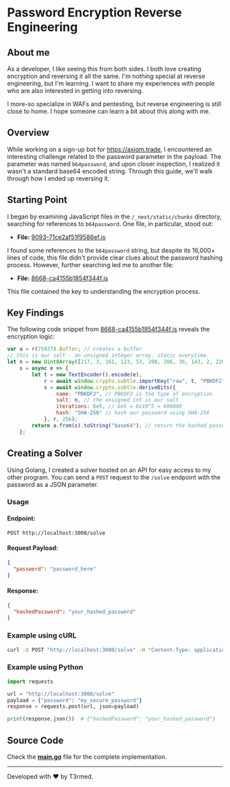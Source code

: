 # Password Encryption Reverse Engineering

## About me
As a developer, I like seeing this from both sides. I both love creating encryption and reversing it all the same. I'm nothing special at reverse engineering, but I'm learning. I want to share my experiences with people who are also interested in getting into reversing. 

I more-so specialize in WAFs and pentesting, but reverse engineering is still close to home. I hope someone can learn a bit about this along with me.

## Overview

While working on a sign-up bot for https://axiom.trade, I encountered an interesting challenge related to the password parameter in the payload. The parameter was named `b64password`, and upon closer inspection, I realized it wasn't a standard base64 encoded string. Through this guide, we'll walk through how I ended up reversing it.

## Starting Point

I began by examining JavaScript files in the `/_next/static/chunks` directory, searching for references to `b64password`. One file, in particular, stood out:

- **File:** [9093-71ce2af51f9586ef.js](https://axiom.trade/_next/static/chunks/9093-71ce2af51f9586ef.js)

I found some references to the `b64password` string, but despite its 16,000+ lines of code, this file didn't provide clear clues about the password hashing process. However, further searching led me to another file:

- **File:** [8668-ca4155b1854f344f.js](https://axiom.trade/_next/static/chunks/8668-ca4155b1854f344f.js)

This file contained the key to understanding the encryption process.

## Key Findings

The following code snippet from [8668-ca4155b1854f344f.js](https://axiom.trade/_next/static/chunks/8668-ca4155b1854f344f.js) reveals the encryption logic:

```javascript
var a = r(75927).Buffer; // creates a buffer
// this is our salt - an unsigned integer array. static everytime.
let n = new Uint8Array([217, 3, 161, 123, 53, 200, 206, 36, 143, 2, 220, 252, 240, 109, 204, 23, 217, 174, 79, 158, 18, 76, 149, 117, 73, 40, 207, 77, 34, 194, 196, 163]),
    s = async e => {
        let t = new TextEncoder().encode(e),
            r = await window.crypto.subtle.importKey("raw", t, "PBKDF2", !1, ["deriveBits"]),
            s = await window.crypto.subtle.deriveBits({
                name: "PBKDF2", // PBKDF2 is the type of encryption
                salt: n, // the unsigned int is our salt
                iterations: 6e5, // 6e5 = 6x10^5 = 600000
                hash: "SHA-256" // hash our password using SHA-256
            }, r, 256);
        return a.from(s).toString("base64"); // return the hashed password
    };
```

## Creating a Solver

Using Golang, I created a solver hosted on an API for easy access to my other program. You can send a `POST` request to the `/solve` endpoint with the password as a JSON parameter.

### **Usage**

#### **Endpoint:**
```
POST http://localhost:3000/solve
```

#### **Request Payload:**
```json
{
  "password": "password_here"
}
```

#### **Response:**
```json
{
  "hashedPassword": "your_hashed_password"
}
```

### **Example using cURL**
```sh
curl -X POST "http://localhost:3000/solve" -H "Content-Type: application/json" -d '{"password":"my_secure_password"}'
```

### **Example using Python**
```python
import requests

url = "http://localhost:3000/solve"
payload = {"password": "my_secure_password"}
response = requests.post(url, json=payload)

print(response.json())  # {"hashedPassword": "your_hashed_password"}
```

## **Source Code**
Check the **[main.go](main.go)** file for the complete implementation.

---
Developed with ❤️ by T3rmed.
